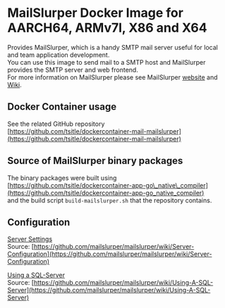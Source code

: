 # MailSlurper Docker Image for AARCH64, ARMv7l, X86 and X64

Provides MailSlurper, which is a handy SMTP mail server useful for local
and team application development.  
You can use this image to send mail to a SMTP host
and MailSlurper provides the SMTP server and web frontend.  
For more information on MailSlurper please see MailSlurper [website](http://mailslurper.com/) and [Wiki](https://github.com/mailslurper/mailslurper/wiki).

## Docker Container usage
See the related GitHub repository [https://github.com/tsitle/dockercontainer-mail-mailslurper](https://github.com/tsitle/dockercontainer-mail-mailslurper)

## Source of MailSlurper binary packages
The binary packages were built using 
[https://github.com/tsitle/dockercontainer-app-go\_native\_compiler](https://github.com/tsitle/dockercontainer-app-go_native_compiler)  
and the build script `build-mailslurper.sh` that the repository contains.

## Configuration
[Server Settings](CONFIG_SERVER.md)  
Source: [https://github.com/mailslurper/mailslurper/wiki/Server-Configuration](https://github.com/mailslurper/mailslurper/wiki/Server-Configuration)

[Using a SQL-Server](CONFIG_SQLSERVER.md)  
Source: [https://github.com/mailslurper/mailslurper/wiki/Using-A-SQL-Server](https://github.com/mailslurper/mailslurper/wiki/Using-A-SQL-Server)
